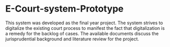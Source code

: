 # E-Court-system-Prototype
This system was developed as the final year project. The system strives to digitalize the existing court process to manifest the fact that digitalization is a remedy for the backlog of cases. The available documents discuss the jurisprudential background and literature review for the project.
